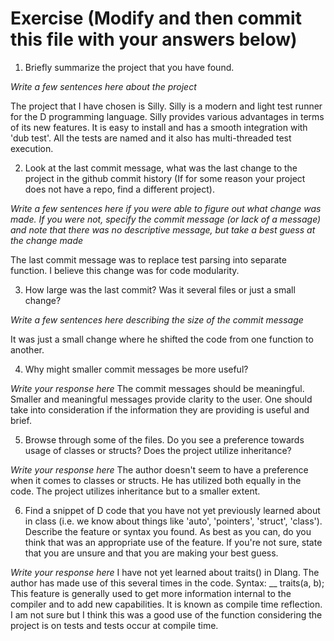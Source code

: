 # Exercise (Modify and then commit this file with your answers below)

1. Briefly summarize the project that you have found.

*Write a few sentences here about the project*

The project that I have chosen is Silly. Silly is a modern and light test runner for the D programming language.
Silly provides various advantages in terms of its new features. It is easy to install and has a smooth integration with 'dub test'.
All the tests are named and it also has multi-threaded test execution. 

2. Look at the last commit message, what was the last change to the project in the github commit history (If for some reason your project does not have a repo, find a different project).

*Write a few sentences here if you were able to figure out what change was made. If you were not, specify the commit message (or lack of a message) and note that there was no descriptive message, but take a best guess at the change made*

The last commit message was to replace test parsing into separate function. I believe this change was for code modularity.

3. How large was the last commit? Was it several files or just a small change?

*Write a few sentences here describing the size of the commit message*

It was just a small change where he shifted the code from one function to another.

4. Why might smaller commit messages be more useful?

*Write your response here*
The commit messages should be meaningful. Smaller and meaningful messages provide clarity to the user. One should take into consideration if the information they are providing is useful and brief.

5. Browse through some of the files. Do you see a preference towards usage of classes or structs? Does the project utilize inheritance?

*Write your response here*
The author doesn't seem to have a preference when it comes to classes or structs. He has utilized both equally in the code. The project utilizes inheritance but to a smaller extent.


6. Find a snippet of D code that you have not yet previously learned about in class (i.e. we know about things like 'auto', 'pointers', 'struct', 'class'). Describe the feature or syntax you found. As best as you can, do you think that was an appropriate use of the feature. If you're not sure, state that you are unsure and that you are making your best guess.

*Write your response here*
I have not yet learned about traits() in Dlang. The author has made use of this several times in the code. 
Syntax: __ traits(a, b); 
This feature is generally used to get more information internal to the compiler and to add new capabilities. It is known as compile time reflection.
I am not sure but I think this was a good use of the function considering the project is on tests and tests occur at compile time.
